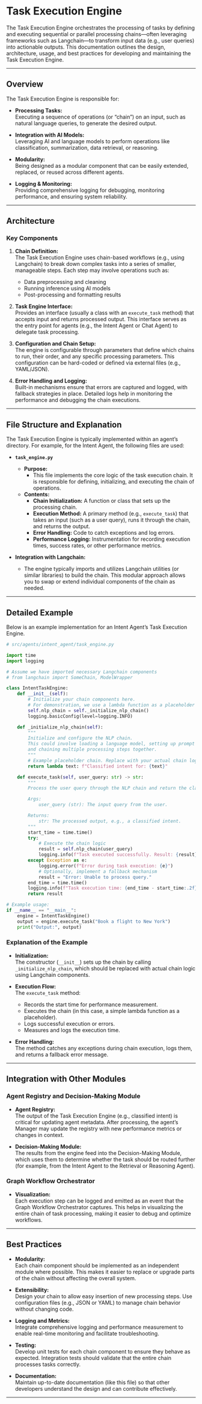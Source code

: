 # Task Execution Engine

The Task Execution Engine orchestrates the processing of tasks by defining and executing sequential or parallel processing chains—often leveraging frameworks such as Langchain—to transform input data (e.g., user queries) into actionable outputs. This documentation outlines the design, architecture, usage, and best practices for developing and maintaining the Task Execution Engine.

---

## Overview

The Task Execution Engine is responsible for:

- **Processing Tasks:**  
  Executing a sequence of operations (or “chain”) on an input, such as natural language queries, to generate the desired output.

- **Integration with AI Models:**  
  Leveraging AI and language models to perform operations like classification, summarization, data retrieval, or reasoning.

- **Modularity:**  
  Being designed as a modular component that can be easily extended, replaced, or reused across different agents.

- **Logging & Monitoring:**  
  Providing comprehensive logging for debugging, monitoring performance, and ensuring system reliability.

---

## Architecture

### Key Components

1. **Chain Definition:**  
   The Task Execution Engine uses chain-based workflows (e.g., using Langchain) to break down complex tasks into a series of smaller, manageable steps. Each step may involve operations such as:
   - Data preprocessing and cleaning
   - Running inference using AI models
   - Post-processing and formatting results

2. **Task Engine Interface:**  
   Provides an interface (usually a class with an `execute_task` method) that accepts input and returns processed output. This interface serves as the entry point for agents (e.g., the Intent Agent or Chat Agent) to delegate task processing.

3. **Configuration and Chain Setup:**  
   The engine is configurable through parameters that define which chains to run, their order, and any specific processing parameters. This configuration can be hard-coded or defined via external files (e.g., YAML/JSON).

4. **Error Handling and Logging:**  
   Built-in mechanisms ensure that errors are captured and logged, with fallback strategies in place. Detailed logs help in monitoring the performance and debugging the chain executions.

---

## File Structure and Explanation

The Task Execution Engine is typically implemented within an agent’s directory. For example, for the Intent Agent, the following files are used:

- **`task_engine.py`**  
  - **Purpose:**  
    - This file implements the core logic of the task execution chain. It is responsible for defining, initializing, and executing the chain of operations.
  - **Contents:**  
    - **Chain Initialization:** A function or class that sets up the processing chain.  
    - **Execution Method:** A primary method (e.g., `execute_task`) that takes an input (such as a user query), runs it through the chain, and returns the output.
    - **Error Handling:** Code to catch exceptions and log errors.
    - **Performance Logging:** Instrumentation for recording execution times, success rates, or other performance metrics.

- **Integration with Langchain:**  
  - The engine typically imports and utilizes Langchain utilities (or similar libraries) to build the chain. This modular approach allows you to swap or extend individual components of the chain as needed.

---

## Detailed Example

Below is an example implementation for an Intent Agent’s Task Execution Engine.

```python
# src/agents/intent_agent/task_engine.py

import time
import logging

# Assume we have imported necessary Langchain components
# from langchain import SomeChain, ModelWrapper

class IntentTaskEngine:
    def __init__(self):
        # Initialize your chain components here.
        # For demonstration, we use a lambda function as a placeholder for a chain.
        self.nlp_chain = self._initialize_nlp_chain()
        logging.basicConfig(level=logging.INFO)

    def _initialize_nlp_chain(self):
        """
        Initialize and configure the NLP chain.
        This could involve loading a language model, setting up prompt templates,
        and chaining multiple processing steps together.
        """
        # Example placeholder chain. Replace with your actual chain logic.
        return lambda text: f"Classified intent for: {text}"

    def execute_task(self, user_query: str) -> str:
        """
        Process the user query through the NLP chain and return the classified intent.

        Args:
            user_query (str): The input query from the user.

        Returns:
            str: The processed output, e.g., a classified intent.
        """
        start_time = time.time()
        try:
            # Execute the chain logic
            result = self.nlp_chain(user_query)
            logging.info(f"Task executed successfully. Result: {result}")
        except Exception as e:
            logging.error(f"Error during task execution: {e}")
            # Optionally, implement a fallback mechanism
            result = "Error: Unable to process query."
        end_time = time.time()
        logging.info(f"Task execution time: {end_time - start_time:.2f} seconds")
        return result

# Example usage:
if __name__ == "__main__":
    engine = IntentTaskEngine()
    output = engine.execute_task("Book a flight to New York")
    print("Output:", output)
```

### Explanation of the Example

- **Initialization:**  
  The constructor (`__init__`) sets up the chain by calling `_initialize_nlp_chain`, which should be replaced with actual chain logic using Langchain components.

- **Execution Flow:**  
  The `execute_task` method:
  - Records the start time for performance measurement.
  - Executes the chain (in this case, a simple lambda function as a placeholder).
  - Logs successful execution or errors.
  - Measures and logs the execution time.

- **Error Handling:**  
  The method catches any exceptions during chain execution, logs them, and returns a fallback error message.

---

## Integration with Other Modules

### Agent Registry and Decision-Making Module

- **Agent Registry:**  
  The output of the Task Execution Engine (e.g., classified intent) is critical for updating agent metadata. After processing, the agent’s Manager may update the registry with new performance metrics or changes in context.

- **Decision-Making Module:**  
  The results from the engine feed into the Decision-Making Module, which uses them to determine whether the task should be routed further (for example, from the Intent Agent to the Retrieval or Reasoning Agent).

### Graph Workflow Orchestrator

- **Visualization:**  
  Each execution step can be logged and emitted as an event that the Graph Workflow Orchestrator captures. This helps in visualizing the entire chain of task processing, making it easier to debug and optimize workflows.

---

## Best Practices

- **Modularity:**  
  Each chain component should be implemented as an independent module where possible. This makes it easier to replace or upgrade parts of the chain without affecting the overall system.

- **Extensibility:**  
  Design your chain to allow easy insertion of new processing steps. Use configuration files (e.g., JSON or YAML) to manage chain behavior without changing code.

- **Logging and Metrics:**  
  Integrate comprehensive logging and performance measurement to enable real-time monitoring and facilitate troubleshooting.

- **Testing:**  
  Develop unit tests for each chain component to ensure they behave as expected. Integration tests should validate that the entire chain processes tasks correctly.

- **Documentation:**  
  Maintain up-to-date documentation (like this file) so that other developers understand the design and can contribute effectively.

---
